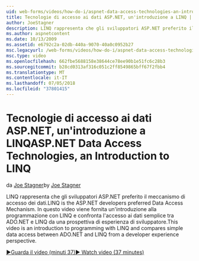 ```yaml
---
uid: web-forms/videos/how-do-i/aspnet-data-access-technologies-an-introduction-to-linq
title: Tecnologie di accesso ai dati ASP.NET, un'introduzione a LINQ | Microsoft Docs
author: JoeStagner
description: LINQ rappresenta che gli sviluppatori ASP.NET preferito il meccanismo di accesso dei dati. In questo video viene fornita un'introduzione alla programmazione con LINQ e confronta dati semplice accesso betwee...
ms.author: aspnetcontent
ms.date: 10/13/2009
ms.assetid: e6792c2a-02db-440a-9070-40a0c0952b27
msc.legacyurl: /web-forms/videos/how-do-i/aspnet-data-access-technologies-an-introduction-to-linq
msc.type: video
ms.openlocfilehash: 662fbe5688158e38644ce78ee90b1e51fc6c28b3
ms.sourcegitcommit: b28cd0313af316c051c2ff8549865bff67f2fbb4
ms.translationtype: MT
ms.contentlocale: it-IT
ms.lasthandoff: 07/05/2018
ms.locfileid: "37801415"
---
```

<a name="aspnet-data-access-technologies-an-introduction-to-linq"></a><span data-ttu-id="0ef12-104">Tecnologie di accesso ai dati ASP.NET, un'introduzione a LINQ</span><span class="sxs-lookup"><span data-stu-id="0ef12-104">ASP.NET Data Access Technologies, an Introduction to LINQ</span></span>
====================
<span data-ttu-id="0ef12-105">da [Joe Stagner](https://github.com/JoeStagner)</span><span class="sxs-lookup"><span data-stu-id="0ef12-105">by [Joe Stagner](https://github.com/JoeStagner)</span></span>

<span data-ttu-id="0ef12-106">LINQ rappresenta che gli sviluppatori ASP.NET preferito il meccanismo di accesso dei dati.</span><span class="sxs-lookup"><span data-stu-id="0ef12-106">LINQ is the ASP.NET developers preferred Data Access Mechanism.</span></span> <span data-ttu-id="0ef12-107">In questo video viene fornita un'introduzione alla programmazione con LINQ e confronta l'accesso ai dati semplice tra ADO.NET e LINQ da una prospettiva di esperienza di sviluppatore.</span><span class="sxs-lookup"><span data-stu-id="0ef12-107">This video is an introduction to programming with LINQ and compares simple data access between ADO.NET and LINQ from a developer experience perspective.</span></span>

[<span data-ttu-id="0ef12-108">&#9654;Guarda il video (minuti 37)</span><span class="sxs-lookup"><span data-stu-id="0ef12-108">&#9654; Watch video (37 minutes)</span></span>](https://channel9.msdn.com/Blogs/ASP-NET-Site-Videos/aspnet-data-access-technologies-an-introduction-to-linq)
